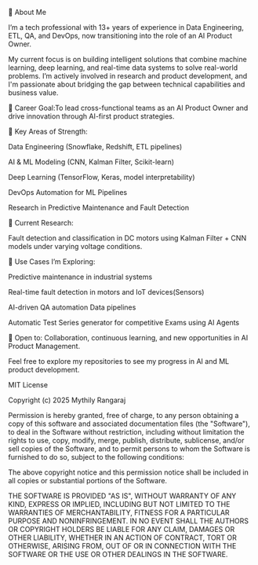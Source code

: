 👋 About Me

I’m a tech professional with 13+ years of experience in Data Engineering, ETL, QA, and DevOps, now transitioning into the role of an AI Product Owner.

My current focus is on building intelligent solutions that combine machine learning, deep learning, and real-time data systems to solve real-world problems. I’m actively involved in research and product development, and I'm passionate about bridging the gap between technical capabilities and business value.

🎯 Career Goal:To lead cross-functional teams as an AI Product Owner and drive innovation through AI-first product strategies.

🧠 Key Areas of Strength:

Data Engineering (Snowflake, Redshift, ETL pipelines)

AI & ML Modeling (CNN, Kalman Filter, Scikit-learn)

Deep Learning (TensorFlow, Keras, model interpretability)

DevOps Automation for ML Pipelines

Research in Predictive Maintenance and Fault Detection

🚀 Current Research:

Fault detection and classification in DC motors using Kalman Filter + CNN models under varying voltage conditions.

📂 Use Cases I’m Exploring:

Predictive maintenance in industrial systems

Real-time fault detection in motors and IoT devices(Sensors)

AI-driven QA automation Data pipelines 

Automatic Test Series generator for competitive Exams using AI Agents

📢 Open to:
Collaboration, continuous learning, and new opportunities in AI Product Management.

Feel free to explore my repositories to see my progress in AI and ML product development.

MIT License

Copyright (c) 2025 Mythily Rangaraj

Permission is hereby granted, free of charge, to any person obtaining a copy
of this software and associated documentation files (the "Software"), to deal
in the Software without restriction, including without limitation the rights
to use, copy, modify, merge, publish, distribute, sublicense, and/or sell
copies of the Software, and to permit persons to whom the Software is
furnished to do so, subject to the following conditions:

The above copyright notice and this permission notice shall be included in all
copies or substantial portions of the Software.

THE SOFTWARE IS PROVIDED "AS IS", WITHOUT WARRANTY OF ANY KIND, EXPRESS OR
IMPLIED, INCLUDING BUT NOT LIMITED TO THE WARRANTIES OF MERCHANTABILITY,
FITNESS FOR A PARTICULAR PURPOSE AND NONINFRINGEMENT. IN NO EVENT SHALL THE
AUTHORS OR COPYRIGHT HOLDERS BE LIABLE FOR ANY CLAIM, DAMAGES OR OTHER
LIABILITY, WHETHER IN AN ACTION OF CONTRACT, TORT OR OTHERWISE, ARISING FROM,
OUT OF OR IN CONNECTION WITH THE SOFTWARE OR THE USE OR OTHER DEALINGS IN THE
SOFTWARE.
